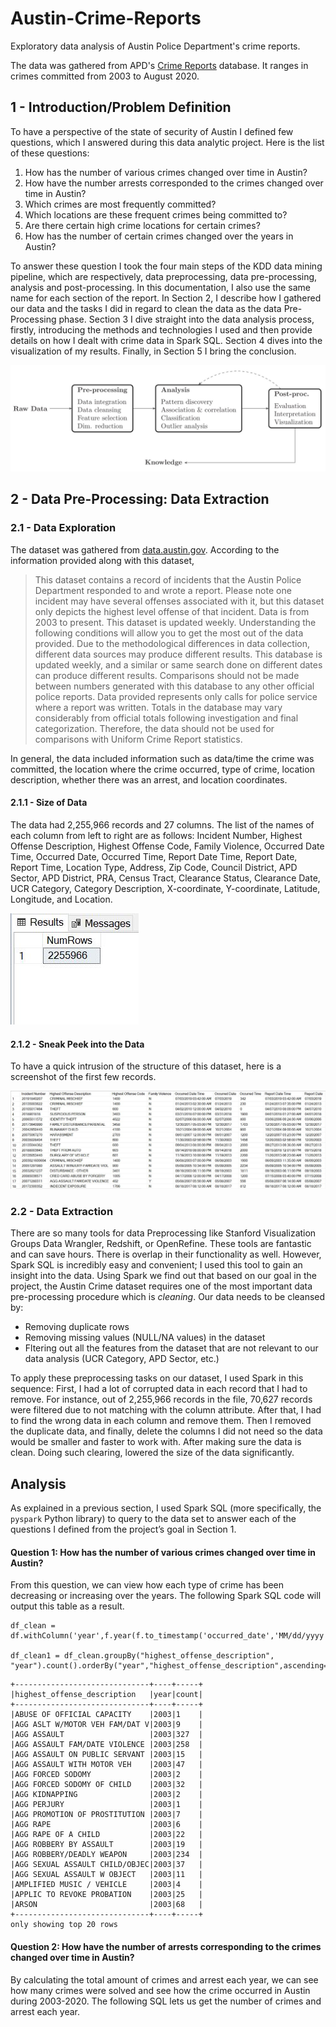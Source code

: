 # Austin-Crime-Reports

Exploratory data analysis of Austin Police Department's crime reports.

The data was gathered from APD's [Crime Reports](https://data.austintexas.gov/Public-Safety/Crime-Reports/fdj4-gpfu) database. It ranges in crimes committed from 2003 to August 2020. 

## 1 - Introduction/Problem Definition

To have a perspective of the state of security of Austin I defined few questions, which I answered during this data analytic project. Here is the list of these questions:
1. How has the number of various crimes changed over time in Austin?
2. How have the number arrests corresponded to the crimes changed over time in Austin?
3. Which crimes are most frequently committed?
4. Which locations are these frequent crimes being committed to?
5. Are there certain high crime locations for certain crimes?
6. How has the number of certain crimes changed over the years in Austin?

To answer these question I took the four main steps of the KDD data mining pipeline, which are respectively, data preprocessing, data pre-processing, analysis and post-processing. In this documentation, I also use the same name for each section of the report. In Section 2, I describe how I gathered our data and the tasks I did in regard to clean the data as the data Pre-Processing phase. Section 3 I dive straight into the data analysis process, firstly, introducing the methods and technologies I used and then provide details on how I dealt with crime data in Spark SQL. Section 4 dives into the visualization of my results. Finally, in Section 5 I bring the conclusion.

![kdd](images/kdd.JPG)

## 2 - Data Pre-Processing: Data Extraction

### 2.1 - Data Exploration

The dataset was gathered from [data.austin.gov](https://data.austintexas.gov/). According to the information provided along with this dataset, 

> This dataset contains a record of incidents that the Austin Police Department responded to and wrote a report. Please note one incident may have several offenses associated with it, but this dataset only depicts the highest level offense of that incident. Data is from 2003 to present. This dataset is updated weekly. Understanding the following conditions will allow you to get the most out of the data provided. Due to the methodological differences in data collection, different data sources may produce different results. This database is updated weekly, and a similar or same search done on different dates can produce different results. Comparisons should not be made between numbers generated with this database to any other official police reports. Data provided represents only calls for police service where a report was written. Totals in the database may vary considerably from official totals following investigation and final categorization. Therefore, the data should not be used for comparisons with Uniform Crime Report statistics.

In general, the data included information such as data/time the crime was committed, the location where the crime occurred, type of crime, location description, whether there was an arrest, and location coordinates.

#### 2.1.1 - Size of Data

The data had 2,255,966 records and 27 columns. The list of the names of each column from left to right are as follows: Incident Number, Highest Offense Description, Highest Offense Code, Family Violence, Occurred Date Time, Occurred Date, Occurred Time, Report Date Time, Report Date, Report Time, Location Type, Address, Zip Code, Council District, APD Sector, APD District, PRA, Census Tract, Clearance Status, Clearance Date, UCR Category, Category Description, X-coordinate, Y-coordinate, Latitude, Longitude, and Location.

![dataset](images/figure1.JPG)

#### 2.1.2 - Sneak Peek into the Data

To have a quick intrusion of the structure of this dataset, here is a screenshot of the first few records. 

![peek](images/figure2.JPG)

### 2.2 - Data Extraction

There are so many tools for data Preprocessing like Stanford Visualization Groups Data Wrangler, Redshift, or OpenRefine. These tools are fantastic and can save hours. There is overlap in their functionality as well. However, Spark SQL is incredibly easy and convenient; I used this tool to gain an insight into the data. Using Spark we find out that based on our goal in the project, the Austin Crime dataset requires one of the most important data pre-processing procedure which is *cleaning*. Our data needs to be cleansed by:

* Removing duplicate rows
* Removing missing values (NULL/NA values) in the dataset
* Fltering out all the features from the dataset that are not relevant to our data analysis (UCR Category, APD Sector, etc.)

To apply these preprocessing tasks on our dataset, I used Spark in this sequence:  First, I had a lot of corrupted data in each record that I had to remove. For instance, out of 2,255,966 records in the file, 70,627 records were filtered due to not matching with the column attribute. After that, I had to find the wrong data in each column and remove them. Then I removed the duplicate data, and finally, delete the columns I did not need so the data would be smaller and faster to work with. After making sure the data is clean. Doing such clearing, lowered the size of the data significantly.

## Analysis

As explained in a previous section, I used Spark SQL (more specifically, the `pyspark` Python library) to query to the data set to answer each of the questions I defined from the project’s goal in Section 1. 

#### Question 1: How has the number of various crimes changed over time in Austin?

From this question, we can view how each type of crime has been decreasing or increasing over the years. The following Spark SQL code will output this table as a result.
```
df_clean = df.withColumn('year',f.year(f.to_timestamp('occurred_date','MM/dd/yyyy')))

df_clean1 = df_clean.groupBy("highest_offense_description", "year").count().orderBy("year","highest_offense_description",ascending=True).show(20,False)
```

```
+------------------------------+----+-----+
|highest_offense_description   |year|count|
+------------------------------+----+-----+
|ABUSE OF OFFICIAL CAPACITY    |2003|1    |
|AGG ASLT W/MOTOR VEH FAM/DAT V|2003|9    |
|AGG ASSAULT                   |2003|327  |
|AGG ASSAULT FAM/DATE VIOLENCE |2003|258  |
|AGG ASSAULT ON PUBLIC SERVANT |2003|15   |
|AGG ASSAULT WITH MOTOR VEH    |2003|47   |
|AGG FORCED SODOMY             |2003|2    |
|AGG FORCED SODOMY OF CHILD    |2003|32   |
|AGG KIDNAPPING                |2003|2    |
|AGG PERJURY                   |2003|1    |
|AGG PROMOTION OF PROSTITUTION |2003|7    |
|AGG RAPE                      |2003|6    |
|AGG RAPE OF A CHILD           |2003|22   |
|AGG ROBBERY BY ASSAULT        |2003|19   |
|AGG ROBBERY/DEADLY WEAPON     |2003|234  |
|AGG SEXUAL ASSAULT CHILD/OBJEC|2003|37   |
|AGG SEXUAL ASSAULT W OBJECT   |2003|11   |
|AMPLIFIED MUSIC / VEHICLE     |2003|4    |
|APPLIC TO REVOKE PROBATION    |2003|25   |
|ARSON                         |2003|68   |
+------------------------------+----+-----+
only showing top 20 rows
```

#### Question 2: How have the number of arrests corresponding to the crimes changed over time in Austin?

By calculating the total amount of crimes and arrest each year, we can see how many crimes were solved and see how the crime occurred in Austin during 2003-2020. The following SQL lets us get the number of crimes and arrest each year.
